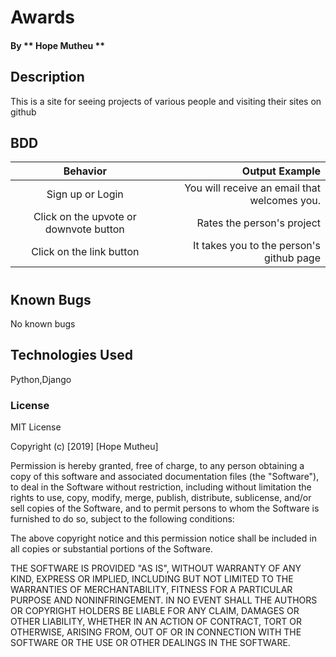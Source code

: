 # Awards
####
#### By ** Hope Mutheu **

## Description

This is a site for seeing projects of various people and visiting their sites on github
## BDD

| Behavior |  Output Example |
| :-------------: |-------------: |
| Sign up or Login|You will receive an email that welcomes you.  |
| Click on the upvote or downvote button| Rates the person's project |
| Click on the link button| It takes you to the person's github page|



#
## Known Bugs

No known bugs

## Technologies Used

Python,Django

### License

MIT License

Copyright (c) [2019] [Hope Mutheu]

Permission is hereby granted, free of charge, to any person obtaining a copy
of this software and associated documentation files (the "Software"), to deal
in the Software without restriction, including without limitation the rights
to use, copy, modify, merge, publish, distribute, sublicense, and/or sell
copies of the Software, and to permit persons to whom the Software is
furnished to do so, subject to the following conditions:

The above copyright notice and this permission notice shall be included in all
copies or substantial portions of the Software.

THE SOFTWARE IS PROVIDED "AS IS", WITHOUT WARRANTY OF ANY KIND, EXPRESS OR
IMPLIED, INCLUDING BUT NOT LIMITED TO THE WARRANTIES OF MERCHANTABILITY,
FITNESS FOR A PARTICULAR PURPOSE AND NONINFRINGEMENT. IN NO EVENT SHALL THE
AUTHORS OR COPYRIGHT HOLDERS BE LIABLE FOR ANY CLAIM, DAMAGES OR OTHER
LIABILITY, WHETHER IN AN ACTION OF CONTRACT, TORT OR OTHERWISE, ARISING FROM,
OUT OF OR IN CONNECTION WITH THE SOFTWARE OR THE USE OR OTHER DEALINGS IN THE
SOFTWARE.


